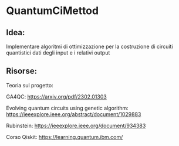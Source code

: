 # QuantumCiMettod
## Idea:
Implementare algoritmi di ottimizzazione per la costruzione di circuiti quantistici dati degli input e i relativi output
## Risorse:
Teoria sul progetto: 

GA4QC: https://arxiv.org/pdf/2302.01303

Evolving quantum circuits using genetic algorithm: https://ieeexplore.ieee.org/abstract/document/1029883

Rubinstein: https://ieeexplore.ieee.org/document/934383


Corso Qiskit: https://learning.quantum.ibm.com/
